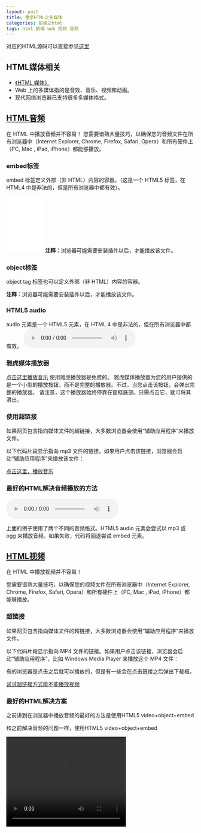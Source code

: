 ```yaml
---
layout: post
title: 重学HTML之多媒体
categories: 前端之html 
tags: html 前端 web 视频 音频
---
```


对应的HTML源码可以直接参见[这里](https://raw.githubusercontent.com/xumenger/xumenger.github.io/master/_posts/2016-04-07-html-03-20160407.md)

<h2>HTML媒体相关</h2>
<ul>
<li><a href="http://www.w3school.com.cn/html/html_object.asp">《HTML 媒体》</a></li>
<li>Web 上的多媒体指的是音效、音乐、视频和动画。</li>
<li>现代网络浏览器已支持很多多媒体格式。</li>
</ul>

<h2><a href="http://www.w3school.com.cn/html/html_audio.asp">HTML音频</a></h2>
在 HTML 中播放音频并不容易！
您需要谙熟大量技巧，以确保您的音频文件在所有浏览器中（Internet Explorer, Chrome, Firefox, Safari, Opera）和所有硬件上（PC, Mac , iPad, iPhone）都能够播放。

<h3>embed标签</h3>
embed 标签定义外部（非 HTML）内容的容器。（这是一个 HTML5 标签，在 HTML4 中是非法的，但是所有浏览器中都有效）。

<embed heigth="100" width="100" src="../media/music/20160407/train.mp3"></embed>
<b>注释：</b>浏览器可能需要安装插件以后，才能播放该文件。

<h3>object标签</h3>
object tag 标签也可以定义外部（非 HTML）内容的容器。

<object height="100" width="100" data="../media/music/20160407/train.mp3"></object>
<b>注释：</b>浏览器可能需要安装插件以后，才能播放该文件。

<h3>HTML5 audio</h3>
audio 元素是一个 HTML5 元素，在 HTML 4 中是非法的，但在所有浏览器中都有效。

<audio controls="controls">
<source src="../media/music/20160407/train.mp3" type="audio/mpeg">
Your browser does not support the audio element.
</audio>

<h3>雅虎媒体播放器</h3>
<a href="../media/music/20160407/train.mp3">点击这里播放音乐</a>
<script type="text/javascript" src="http://mediaplayer.yahoo.com/js">
</script>
使用雅虎播放器是免费的。
雅虎媒体播放器为您的用户提供的是一个小型的播放按钮，而不是完整的播放器。不过，当您点击该按钮，会弹出完整的播放器。
请注意，这个播放器始终停靠在窗框底部。只需点击它，就可将其滑出。

<h3>使用超链接</h3>
如果网页包含指向媒体文件的超链接，大多数浏览器会使用“辅助应用程序”来播放文件。

以下代码片段显示指向 mp3 文件的链接。如果用户点击该链接，浏览器会启动“辅助应用程序”来播放该文件：

<a href="../media/music/20160407/train.mp3">点击这里，播放音乐</a>

<h3>最好的HTML解决音频播放的方法</h3>
<audio controls="controls" height="100" width="100">
<source src="../media/music/20160407/train.mp3" type="audio/mp3" />
<source src="../media/music/20160407/train.ogg" type="audio/ogg" />
<embed height="100" width="100" src="../media/music/20160407/train.mp3" />
</audio>

上面的例子使用了两个不同的音频格式。HTML5 audio 元素会尝试以 mp3 或 ogg 来播放音频。如果失败，代码将回退尝试 embed 元素。

<h2><a href="http://www.w3school.com.cn/html/html_video.asp">HTML视频</a></h2>
在 HTML 中播放视频并不容易！

您需要谙熟大量技巧，以确保您的视频文件在所有浏览器中（Internet Explorer, Chrome, Firefox, Safari, Opera）和所有硬件上（PC, Mac , iPad, iPhone）都能够播放。

<h3>超链接</h3>
如果网页包含指向媒体文件的超链接，大多数浏览器会使用“辅助应用程序”来播放文件。

以下代码片段显示指向 MP4 文件的链接。如果用户点击该链接，浏览器会启动“辅助应用程序”，比如 Windows Media Player 来播放这个 MP4 文件：

有的浏览器是点击之后就可以播放的，但是有一些会在点击链接之后弹出下载框。

<a href="../media/video/20160407/kickflip.mp4">试试超链接方式能不能播放视频</a> 

<h3>最好的HTML解决方案</h3>
之前讲到在浏览器中播放音频的最好的方法是使用HTML5 video+object+embed

和之前解决音频的问题一样，使用HTML5 video+object+embed

<video width="320" height="240" controls="controls" autoplay="autoplay">
<source src="../media/video/20160407/the_golden_age.flv" type="video/flv" />
<source src="../media/video/20160407/kickflip.mp4" type="video/mp4" />
<source src="../media/video/20160407/switch_heelflip_shuvit.mp4" type="video/mp4" />
<object data="../media/video/20160407/kickflip.mp4" width="320" height="240">
<embed width="320" height="240" src="../media/video/20160407/kickflip.mp4" />
</object>
</video>
